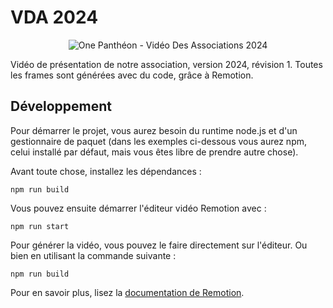 # VDA 2024

<p align="center">
    <img alt="One Panthéon - Vidéo Des Associations 2024" src="https://media.discordapp.net/attachments/952958941296488503/1148124518775275530/LogoReveal.gif">
</p>

Vidéo de présentation de notre association, version 2024, révision 1. Toutes les frames sont générées avec du code, grâce à Remotion.

## Développement

Pour démarrer le projet, vous aurez besoin du runtime node.js et d'un gestionnaire de paquet (dans les exemples ci-dessous vous aurez npm, celui installé par défaut, mais vous êtes libre de prendre autre chose).

Avant toute chose, installez les dépendances :

```console
npm run build
```

Vous pouvez ensuite démarrer l'éditeur vidéo Remotion avec :

```console
npm run start
```

Pour générer la vidéo, vous pouvez le faire directement sur l'éditeur. Ou bien en utilisant la commande suivante : 

```console
npm run build
```

Pour en savoir plus, lisez la [documentation de Remotion](https://www.remotion.dev/docs/the-fundamentals).
